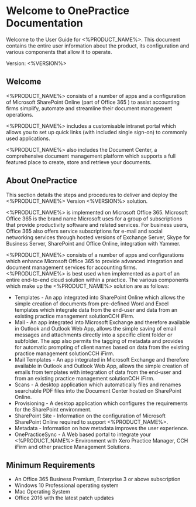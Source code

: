 # Welcome to OnePractice Documentation
Welcome to the User Guide for  <%PRODUCT_NAME%>. This document contains the entire user information about the product, its configuration and various components that allow it to operate.

Version: <%VERSION%>

## Welcome


<%PRODUCT_NAME%> consists of a number of apps and a configuration of Microsoft SharePoint Online (part of Office 365 ) to assist accounting firms simplify, automate and streamline their document management operations.

<%PRODUCT_NAME%> includes a customisable intranet portal which allows you to set up quick links (with included single sign-on) to commonly used applications.

<%PRODUCT_NAME%> also includes the Document Center, a comprehensive document management platform which supports a full featured place to create, store and retrieve your documents.

## About OnePractice
This section details the steps and procedures to deliver and deploy the <%PRODUCT_NAME%> Version <%VERSION%> solution.

<%PRODUCT_NAME%> is implemented on Microsoft Office 365. Microsoft Office 365 is the brand name Microsoft uses for a group of subscriptions that provide productivity software and related services. For business users, Office 365 also offers service subscriptions for e-mail and social networking services through hosted versions of Exchange Server, Skype for Business Server, SharePoint and Office Online, integration with Yammer.

<%PRODUCT_NAME%> consists of a number of apps and configurations which enhance Microsoft Office 365 to provide advanced integration and document management services for accounting firms. <%PRODUCT_NAME%> is best used when implemented as a part of an entire end-to-end cloud solution within a practice. The various components which make up the <%PRODUCT_NAME%> solution are as follows:

- Templates - An app integrated into SharePoint Online which allows the simple creation of documents from pre-defined Word and Excel templates which integrate data from the end-user and data from an existing practice management solutionCCH iFirm.
- Mail - An app integrated into Microsoft Exchange and therefore available in Outlook and Outlook Web App, allows the simple saving of email messages and attachments directly into a specific client folder or subfolder. The app also permits the tagging of metadata and provides for automatic prompting of client names based on data from the existing practice management solutionCCH iFirm.
- Mail Templates - An app integrated in Microsoft Exchange and therefore available in Outlook and Outlook Web App, allows the simple creation of emails from templates with integration of data from the end-user and from an existing practice management solutionCCH iFirm.
- Scans - A desktop application which automatically files and renames searchable PDF files into the Document Center hosted on SharePoint Online.
- Provisioning - A desktop application which configures the requirements for the SharePoint environment.
- SharePoint Site - Information on the configuration of Microsoft SharePoint Online required to support <%PRODUCT_NAME%>.
- Metadata - Information on how metadata improves the user experience.
- OnePracticeSync - A Web based portal to integrate your <%PRODUCT_NAME%> Environment with Xero Practice Manager, CCH iFirm and other practice Management Solutions.

## Minimum Requirements
- An Office 365 Business Premium, Enterprise 3 or above subscription 
- Windows 10 Professional operating system 
- Mac Operating System
- Office 2016 with the latest patch updates



